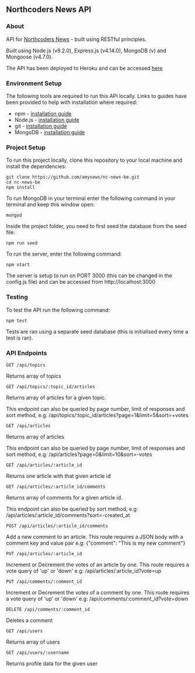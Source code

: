 ## Northcoders News API

### About

API for [Northcoders News](https://github.com/amysews/nc-news-fe) - built using RESTful principles.

Built using Node.js (v9.2.0), Express.js (v4.14.0), MongoDB (v) and Mongoose (v4.7.0).

The API has been deployed to Heroku and can be accessed [here](#)

### Environment Setup

The following tools are required to run this API locally. Links to guides have been provided to help with installation where required:

* npm - [installation guide](https://www.npmjs.com/get-npm)
* Node.js - [installation guide](https://nodejs.org/en/download/package-manager/)
* git - [installation guide](https://git-scm.com/)
* MongoDB - [installation guide](https://docs.mongodb.com/manual/installation/)

### Project Setup

To run this project locally, clone this repository to your local machine and install the dependencies:
```
git clone https://github.com/amysews/nc-news-be.git
cd nc-news-be
npm install
```
To run MongoDB in your terminal enter the following command in your terminal and keep this window open:
```
mongod
```
Inside the project folder, you need to first seed the database from the seed file:
```
npm run seed
```
To run the server, enter the following command:
```
npm start
```
The server is setup to run on PORT 3000 (this can be changed in the config.js file) and can be accessed from http://localhost:3000

### Testing

To test the API run the following command:
```
npm test
```
Tests are ran using a separate seed database (this is initialised every time a test is ran).

### API Endpoints
```
GET /api/topics
```
Returns array of topics

```
GET /api/topics/:topic_id/articles
```
Returns array of articles for a given topic.

This endpoint can also be queried by page number, limit of responses and sort method, e.g:
/api/topics/:topic_id/articles?page=1&limit=5&sort=+votes

```
GET /api/articles
```
Returns array of articles

This endpoint can also be queried by page number, limit of responses and sort method, e.g:
/api/articles?page=0&limit=10&sort=-votes

```
GET /api/articles/:article_id
```
Returns one article with that given article id

```
GET /api/articles/:article_id/comments
```
Returns array of comments for a given article id.

This endpoint can also be queried by sort method, e.g:
/api/articles/:article_id/comments?sort=-created_at

```
POST /api/articles/:article_id/comments
```
Add a new comment to an article. This route requires a JSON body with a comment key and value pair
e.g: {"comment": "This is my new comment"}

```
PUT /api/articles/:article_id
```
Increment or Decrement the votes of an article by one. This route requires a vote query of 'up' or 'down'
e.g: /api/articles/:article_id?vote=up

```
PUT /api/comments/:comment_id
```
Increment or Decrement the votes of a comment by one. This route requires a vote query of 'up' or 'down'
e.g: /api/comments/:comment_id?vote=down

```
DELETE /api/comments/:comment_id
```
Deletes a comment

```
GET /api/users
```
Returns array of users

```
GET /api/users/:username
```
Returns profile data for the given user
